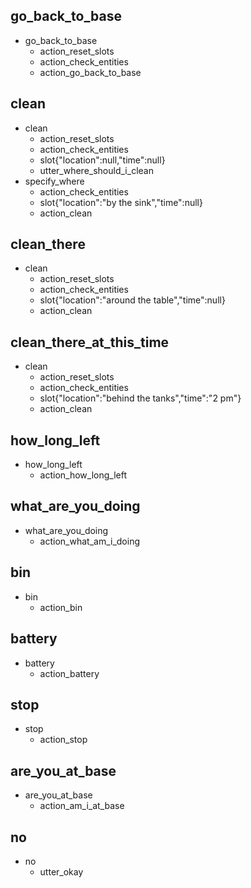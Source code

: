 ## go_back_to_base
* go_back_to_base
  - action_reset_slots
  - action_check_entities
  - action_go_back_to_base

## clean
* clean
  - action_reset_slots
  - action_check_entities
  - slot{"location":null,"time":null}
  - utter_where_should_i_clean
* specify_where
  - action_check_entities
  - slot{"location":"by the sink","time":null}
  - action_clean

## clean_there
* clean
  - action_reset_slots
  - action_check_entities
  - slot{"location":"around the table","time":null}
  - action_clean

## clean_there_at_this_time
* clean
  - action_reset_slots
  - action_check_entities
  - slot{"location":"behind the tanks","time":"2 pm"}
  - action_clean

## how_long_left
* how_long_left
  - action_how_long_left

## what_are_you_doing
* what_are_you_doing
  - action_what_am_i_doing

## bin
* bin
  - action_bin

## battery
* battery
  - action_battery

## stop
* stop
  - action_stop

## are_you_at_base
* are_you_at_base
  - action_am_i_at_base

## no
* no
  - utter_okay
